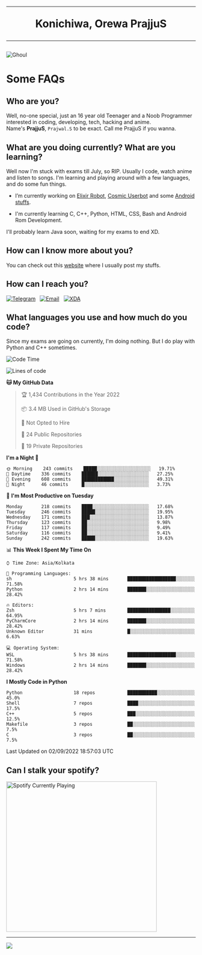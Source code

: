 <h1 align="center"><hr>Konichiwa, Orewa PrajjuS<hr></h1>


<img src="https://telegra.ph/file/6041d22c64479ee5ff802.jpg" alt="Ghoul"/>


<h1>Some FAQs</h1>


<h2>Who are you?</h2>

Well, no-one special, just an 16 year old Teenager and a Noob Programmer interested in coding, developing, tech, hacking and anime.
<br>
Name's <b>PrajjuS</b>, <code>Prajwal.S</code> to be exact. Call me PrajjuS if you wanna.


<h2>What are you doing currently? What are you learning?</h2>

Well now I'm stuck with exams till July, so RIP. Usually I code, watch anime and listen to songs. I'm learning and playing around with a few languages, and do some fun things.

- I’m currently working on <a href="https://t.me/projectelixir_bot">Elixir Robot</a>, <a href="https://github.com/SkyLab-Devs/CosmicUserbot">Cosmic Userbot</a> and some <a href="https://github.com/PrajjuS/device_xiaomi_vince">Android stuffs</a>.

- I'm currently learning C, C++, Python, HTML, CSS, Bash and Android Rom Development.

I'll probably learn Java soon, waiting for my exams to end XD.


<h2>How can I know more about you?</h2>

You can check out this <a href="https://prajjus.tk">website</a> where I usually post my stuffs.


<h2>How can I reach you?</h2>

<a href="https://t.me/PrajjuS"><img src="https://img.shields.io/badge/PrajjuS-2CA5E0?style=flat-square&logo=telegram&logoColor=white" alt="Telegram"/></a>&nbsp;&nbsp;&nbsp;<a href="theprajjus@gmail.com"><img src="https://img.shields.io/badge/theprajjus@gmail.com-D14836?style=flat-square&logo=gmail&logoColor=white" alt="Email"/></a>&nbsp;&nbsp;&nbsp;<a href="https://forum.xda-developers.com/m/prajjus.10388799/"><img src="https://img.shields.io/badge/PrajjuS-F59714?style=flat-square&logo=xda-developers&logoColor=white" alt="XDA"/></a>


<h2>What languages you use and how much do you code?</h2>

Since my exams are going on currently, I'm doing nothing. But I do play with Python and C++ sometimes.

<!--START_SECTION:waka-->
![Code Time](http://img.shields.io/badge/Code%20Time-100%20hrs%207%20mins-blue)

![Lines of code](https://img.shields.io/badge/From%20Hello%20World%20I%27ve%20Written-26%20Thousand%20lines%20of%20code-blue)

**🐱 My GitHub Data** 

> 🏆 1,434 Contributions in the Year 2022
 > 
> 📦 3.4 MB Used in GitHub's Storage 
 > 
> 🚫 Not Opted to Hire
 > 
> 📜 24 Public Repositories 
 > 
> 🔑 19 Private Repositories  
 > 
**I'm a Night 🦉** 

```text
🌞 Morning    243 commits    █████░░░░░░░░░░░░░░░░░░░░   19.71% 
🌆 Daytime    336 commits    ██████░░░░░░░░░░░░░░░░░░░   27.25% 
🌃 Evening    608 commits    ████████████░░░░░░░░░░░░░   49.31% 
🌙 Night      46 commits     █░░░░░░░░░░░░░░░░░░░░░░░░   3.73%

```
📅 **I'm Most Productive on Tuesday** 

```text
Monday       218 commits    ████░░░░░░░░░░░░░░░░░░░░░   17.68% 
Tuesday      246 commits    █████░░░░░░░░░░░░░░░░░░░░   19.95% 
Wednesday    171 commits    ███░░░░░░░░░░░░░░░░░░░░░░   13.87% 
Thursday     123 commits    ██░░░░░░░░░░░░░░░░░░░░░░░   9.98% 
Friday       117 commits    ██░░░░░░░░░░░░░░░░░░░░░░░   9.49% 
Saturday     116 commits    ██░░░░░░░░░░░░░░░░░░░░░░░   9.41% 
Sunday       242 commits    █████░░░░░░░░░░░░░░░░░░░░   19.63%

```


📊 **This Week I Spent My Time On** 

```text
⌚︎ Time Zone: Asia/Kolkata

💬 Programming Languages: 
sh                       5 hrs 38 mins       ██████████████████░░░░░░░   71.58% 
Python                   2 hrs 14 mins       ███████░░░░░░░░░░░░░░░░░░   28.42%

🔥 Editors: 
Zsh                      5 hrs 7 mins        ████████████████░░░░░░░░░   64.95% 
PyCharmCore              2 hrs 14 mins       ███████░░░░░░░░░░░░░░░░░░   28.42% 
Unknown Editor           31 mins             █░░░░░░░░░░░░░░░░░░░░░░░░   6.63%

💻 Operating System: 
WSL                      5 hrs 38 mins       ██████████████████░░░░░░░   71.58% 
Windows                  2 hrs 14 mins       ███████░░░░░░░░░░░░░░░░░░   28.42%

```

**I Mostly Code in Python** 

```text
Python                   18 repos            ███████████░░░░░░░░░░░░░░   45.0% 
Shell                    7 repos             ████░░░░░░░░░░░░░░░░░░░░░   17.5% 
C++                      5 repos             ███░░░░░░░░░░░░░░░░░░░░░░   12.5% 
Makefile                 3 repos             ██░░░░░░░░░░░░░░░░░░░░░░░   7.5% 
C                        3 repos             ██░░░░░░░░░░░░░░░░░░░░░░░   7.5%

```



 Last Updated on 02/09/2022 18:57:03 UTC
<!--END_SECTION:waka-->


<h2>Can I stalk your spotify?</h2>

<a href="https://open.spotify.com/user/cotgk31v4nhw20gs5adb29jq5"><img src="https://spotify-readme-prajjus.vercel.app/api?theme=dark&rainbow=true" alt="Spotify Currently Playing" width="400px"/></a>


<hr>


<img src="https://komarev.com/ghpvc/?username=prajjus&label=Profile%20Views&color=000000&style=flat">
